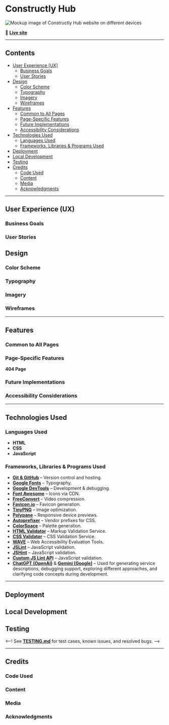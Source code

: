 # Constructly Hub

![Mockup image of Constructly Hub website on different devices]()

🔗 [**Live site**]()

---

## Contents

- [User Experience (UX)](#user-experience-ux)
  - [Business Goals](#business-goals)
  - [User Stories](#user-stories)
- [Design](#design)
  - [Color Scheme](#color-scheme)
  - [Typography](#typography)
  - [Imagery](#imagery)
  - [Wireframes](#wireframes)
- [Features](#features)
  - [Common to All Pages](#common-to-all-pages)
  - [Page-Specific Features](#page-specific-features)
  - [Future Implementations](#future-implementations)
  - [Accessibility Considerations](#accessibility-considerations)
- [Technologies Used](#technologies-used)
  - [Languages Used](#languages-used)
  - [Frameworks, Libraries & Programs Used](#frameworks-libraries--programs-used)
- [Deployment](#deployment)
- [Local Development](#local-development)
- [Testing](#testing)
- [Credits](#credits)
  - [Code Used](#code-used)
  - [Content](#content)
  - [Media](#media)
  - [Acknowledgments](#acknowledgments)

---

## User Experience (UX)

### Business Goals

### User Stories

## Design

### Color Scheme

### Typography

### Imagery

### Wireframes

---

## Features

### Common to All Pages

### Page-Specific Features

**404 Page**

### Future Implementations

### Accessibility Considerations

<!-- - Semantic HTML: Meaningful HTML tags are used to ensure proper document structure for assistive technologies. -->
<!-- - Descriptive Alt Attributes: All images include descriptive alt attributes for screen reader users. -->
<!-- - Radio buttons are wrapped in fieldset with legend name. -->
<!-- - Color Contrast: Colors were selected to ensure sufficient contrast for readability. -->

---

## Technologies Used

### Languages Used

- **HTML**
- **CSS**
- **JavaScript**

### Frameworks, Libraries & Programs Used

- **[Git & GitHub](https://github.com/)** – Version control and hosting.
- **[Google Fonts](https://fonts.google.com/)** – Typography.
- **[Google DevTools](https://developer.chrome.com/docs/devtools/)** – Development & debugging.
- **[Font Awesome](https://fontawesome.com/)** – Icons via CDN.
- **[FreeConvert](https://www.freeconvert.com/)** – Video compression.
- **[Favicon.io](https://favicon.io/)** – Favicon generation.
- **[TinyPNG](https://tinypng.com/)** – Image optimization.
- **[Polypane](https://polypane.app/)** – Responsive device previews.
- **[Autoprefixer](https://autoprefixer.github.io/)** – Vendor prefixes for CSS.
- **[ColorSpace](https://mycolor.space/)** – Palette generation.
- **[HTML Validator](https://validator.w3.org/)** – Markup Validation Service.
- **[CSS Validator](https://jigsaw.w3.org/css-validator/)** – CSS Validation Service.
- **[WAVE](https://wave.webaim.org/)** – Web Accessibility Evaluation Tools.
- **[JSLint](https://www.jslint.com/)** – JavaScript validation.
- **[JSHint](https://jshint.com/)** – JavaScript validation.
- **[Custom JS Lint API](https://luckyfrappe.github.io/jsapi/)** – JavaScript validation.
- **[ChatGPT (OpenAI)](https://chat.openai.com/)** & **[Gemini (Google)](https://gemini.google.com/)** – Used for generating service descriptions, debugging support, exploring different approaches, and clarifying code concepts during development.

---

## Deployment

## Local Development

## Testing

<--! See **[TESTING.md](TESTING.md)** for test cases, known issues, and resolved bugs. -->

---

## Credits

### Code Used

### Content

### Media

### Acknowledgments
